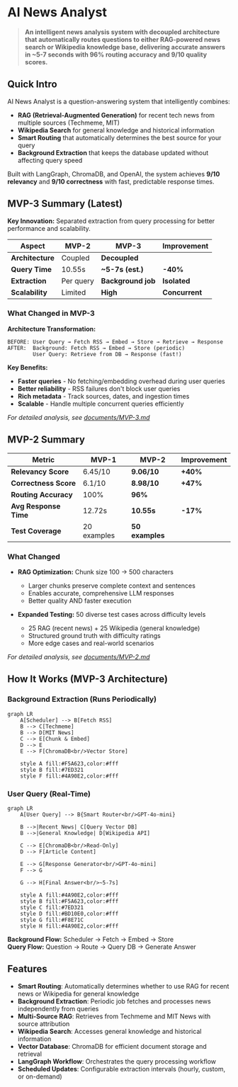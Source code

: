 # AI News Analyst

> **An intelligent news analysis system with decoupled architecture that automatically routes questions to either RAG-powered news search or Wikipedia knowledge base, delivering accurate answers in ~5-7 seconds with 96% routing accuracy and 9/10 quality scores.**

## Quick Intro

AI News Analyst is a question-answering system that intelligently combines:
- **RAG (Retrieval-Augmented Generation)** for recent tech news from multiple sources (Techmeme, MIT)
- **Wikipedia Search** for general knowledge and historical information
- **Smart Routing** that automatically determines the best source for your query
- **Background Extraction** that keeps the database updated without affecting query speed

Built with LangGraph, ChromaDB, and OpenAI, the system achieves **9/10 relevancy** and **9/10 correctness** with fast, predictable response times.

## MVP-3 Summary (Latest)

**Key Innovation:** Separated extraction from query processing for better performance and scalability.

| Aspect | MVP-2 | MVP-3 | Improvement |
|--------|-------|-------|-------------|
| **Architecture** | Coupled | **Decoupled** |  |
| **Query Time** | 10.55s | **~5-7s (est.)** | **-40%**  |
| **Extraction** | Per query | **Background job** | **Isolated**  |
| **Scalability** | Limited | **High** | **Concurrent**  |

### What Changed in MVP-3

**Architecture Transformation:**
```
BEFORE: User Query → Fetch RSS → Embed → Store → Retrieve → Response
AFTER:  Background: Fetch RSS → Embed → Store (periodic)
        User Query: Retrieve from DB → Response (fast!)
```

**Key Benefits:**
- **Faster queries** - No fetching/embedding overhead during user queries
-  **Better reliability** - RSS failures don't block user queries
-  **Rich metadata** - Track sources, dates, and ingestion times
-  **Scalable** - Handle multiple concurrent queries efficiently

*For detailed analysis, see [documents/MVP-3.md](documents/MVP-3.md)*

##  MVP-2  Summary

| Metric | MVP-1 | MVP-2 | Improvement |
|--------|-------|-------|-------------|
| **Relevancy Score** | 6.45/10 | **9.06/10** | **+40%**  |
| **Correctness Score** | 6.1/10 | **8.98/10** | **+47%**  |
| **Routing Accuracy** | 100% | **96%** |  |
| **Avg Response Time** | 12.72s | **10.55s** | **-17%**  |
| **Test Coverage** | 20 examples | **50 examples** |  |

### What Changed

- **RAG Optimization:** Chunk size 100 → 500 characters
  - Larger chunks preserve complete context and sentences
  - Enables accurate, comprehensive LLM responses
  - Better quality AND faster execution

- **Expanded Testing:** 50 diverse test cases across difficulty levels
  - 25 RAG (recent news) + 25 Wikipedia (general knowledge)
  - Structured ground truth with difficulty ratings
  - More edge cases and real-world scenarios

 *For detailed analysis, see [documents/MVP-2.md](documents/MVP-2.md)*


## How It Works (MVP-3 Architecture)

### Background Extraction (Runs Periodically)
```mermaid
graph LR
    A[Scheduler] --> B[Fetch RSS]
    B --> C[Techmeme]
    B --> D[MIT News]
    C --> E[Chunk & Embed]
    D --> E
    E --> F[ChromaDB<br/>Vector Store]
    
    style A fill:#F5A623,color:#fff
    style B fill:#7ED321
    style F fill:#4A90E2,color:#fff
```

### User Query (Real-Time)
```mermaid
graph LR
    A[User Query] --> B{Smart Router<br/>GPT-4o-mini}
    
    B -->|Recent News| C[Query Vector DB]
    B -->|General Knowledge| D[Wikipedia API]
    
    C --> E[ChromaDB<br/>Read-Only]
    D --> F[Article Content]
    
    E --> G[Response Generator<br/>GPT-4o-mini]
    F --> G
    
    G --> H[Final Answer<br/>~5-7s]
    
    style A fill:#4A90E2,color:#fff
    style B fill:#F5A623,color:#fff
    style C fill:#7ED321
    style D fill:#BD10E0,color:#fff
    style G fill:#F8E71C
    style H fill:#4A90E2,color:#fff
```

**Background Flow:** Scheduler → Fetch → Embed → Store  
**Query Flow:** Question → Route → Query DB → Generate Answer

## Features

- **Smart Routing**: Automatically determines whether to use RAG for recent news or Wikipedia for general knowledge
- **Background Extraction**: Periodic job fetches and processes news independently from queries
- **Multi-Source RAG**: Retrieves from Techmeme and MIT News with source attribution
- **Wikipedia Search**: Accesses general knowledge and historical information
- **Vector Database**: ChromaDB for efficient document storage and retrieval
- **LangGraph Workflow**: Orchestrates the query processing workflow
- **Scheduled Updates**: Configurable extraction intervals (hourly, custom, or on-demand)

